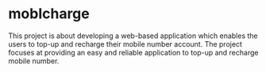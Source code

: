 # mobIcharge

This project is about developing a web-based application which enables the users to top-up and recharge their mobile number account.
The project focuses at providing an easy and reliable application to top-up and recharge mobile number.
